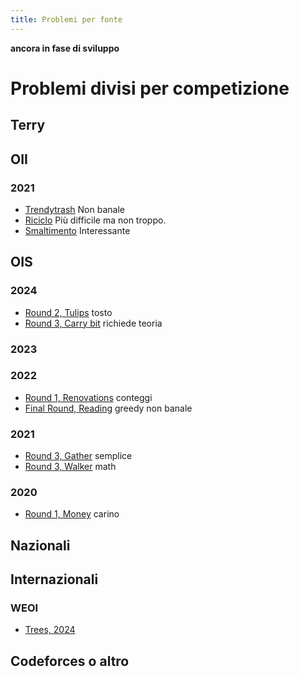 ```yaml
---
title: Problemi per fonte
---
```

**ancora in fase di sviluppo**

# Problemi divisi per competizione

## Terry

## OII
### 2021
- [Trendytrash](./problemi/trendytrash.md) Non banale
- [Riciclo](./problemi/riciclo.md) Più difficile ma non troppo.
- [Smaltimento](./problemi/smaltimento.md) Interessante

## OIS
### 2024
- [Round 2, Tulips](./problemi/tulips.md) tosto
- [Round 3, Carry bit](./problemi/carry_training.md) richiede teoria
### 2023
### 2022
- [Round 1, Renovations](./problemi/renovations.md) conteggi
- [Final Round, Reading](./problemi/reading.md) greedy non banale
### 2021
- [Round 3, Gather](./problemi/gather.md) semplice
- [Round 3, Walker](./problemi/walker.md) math
### 2020
- [Round 1, Money](./problemi/money.md) carino

## Nazionali

## Internazionali
### WEOI 
- [Trees, 2024](./problemi/trees_weoi.md)

## Codeforces o altro
